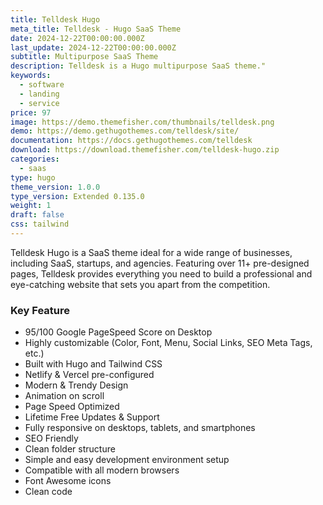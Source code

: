 ```yaml
---
title: Telldesk Hugo
meta_title: Telldesk - Hugo SaaS Theme
date: 2024-12-22T00:00:00.000Z
last_update: 2024-12-22T00:00:00.000Z
subtitle: Multipurpose SaaS Theme
description: Telldesk is a Hugo multipurpose SaaS theme."
keywords:
  - software
  - landing
  - service
price: 97
image: https://demo.themefisher.com/thumbnails/telldesk.png
demo: https://demo.gethugothemes.com/telldesk/site/
documentation: https://docs.gethugothemes.com/telldesk
download: https://download.themefisher.com/telldesk-hugo.zip
categories:
  - saas
type: hugo
theme_version: 1.0.0
type_version: Extended 0.135.0
weight: 1
draft: false
css: tailwind
---
```

Telldesk Hugo is a SaaS theme ideal for a wide range of businesses, including SaaS, startups, and agencies. Featuring over 11+ pre-designed pages, Telldesk provides everything you need to build a professional and eye-catching website that sets you apart from the competition.

### Key Feature

* 95/100 Google PageSpeed Score on Desktop
* Highly customizable (Color, Font, Menu, Social Links, SEO Meta Tags, etc.)
* Built with Hugo and Tailwind CSS
* Netlify & Vercel pre-configured
* Modern & Trendy Design
* Animation on scroll
* Page Speed Optimized
* Lifetime Free Updates & Support
* Fully responsive on desktops, tablets, and smartphones
* SEO Friendly
* Clean folder structure
* Simple and easy development environment setup
* Compatible with all modern browsers
* Font Awesome icons
* Clean code

